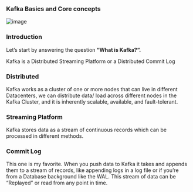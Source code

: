
### Kafka Basics and Core concepts
![image](https://github.com/vinosubi/Kafka-Notes-1/assets/133937082/23b21eee-e768-4bf3-9a13-a05ff528f092)

### Introduction
Let’s start by answering the question **“What is Kafka?”.**

Kafka is a Distributed Streaming Platform or a Distributed Commit Log

### Distributed
Kafka works as a cluster of one or more nodes that can live in different Datacenters, we can distribute data/ load across different nodes in the Kafka Cluster, and it is inherently scalable, available, and fault-tolerant.

### Streaming Platform
Kafka stores data as a stream of continuous records which can be processed in different methods.

### Commit Log
This one is my favorite. When you push data to Kafka it takes and appends them to a stream of records, like appending logs in a log file or if you’re from a Database background like the WAL. This stream of data can be “Replayed” or read from any point in time.
